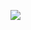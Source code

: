 ![](http://localhost:3000/api/svg?filename=export-icon&type=svg&value=sparkles&totalSize=256&animate=false&fillType=Linear&primaryColor=%23FC466B&secondaryColor=%233F5EFB&angle=45&clip=false&radialGlare=false&noiseTexture=false&noiseOpacity=50&radius=64&strokeSize=0&strokeColor=%23FFFFFF&strokeOpacity=100&color=%23FFFFFF&size=128&family=sans-serif)